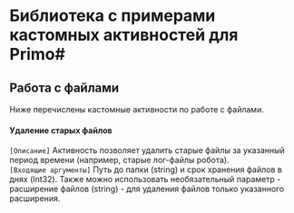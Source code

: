 # Библиотека с примерами кастомных активностей для Primo#

## Работа с файлами ##
Ниже перечислены кастомные активности по работе с файлами.

#### Удаление старых файлов ####
```[Описание]``` Активность позволяет удалить старые файлы за указанный период времени (например, старые лог-файлы робота).<br>
```[Входящие аргументы]``` Путь до папки (string) и срок хранения файлов в днях (Int32). Также можно использовать необязательный параметр - расширение файлов (string) - для удаления файлов только указанного расширения.